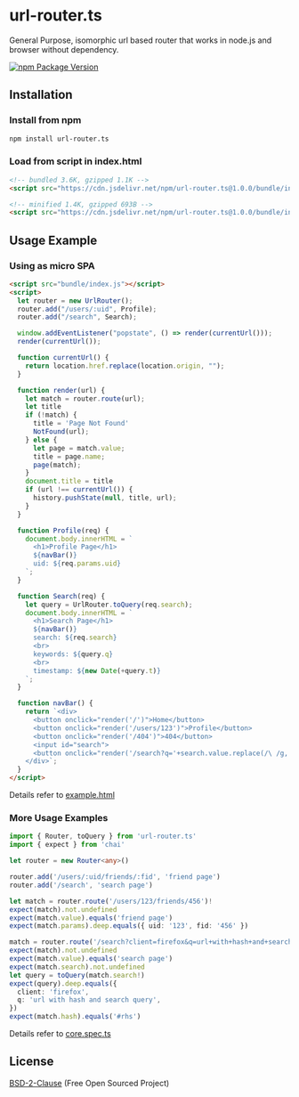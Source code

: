 # url-router.ts

General Purpose, isomorphic url based router that works in node.js and browser without dependency.

[![npm Package Version](https://img.shields.io/npm/v/url-router.ts.svg?maxAge=3600)](https://www.npmjs.com/package/url-router.ts)

## Installation

### Install from npm
```bash
npm install url-router.ts
```

### Load from script in index.html
```html
<!-- bundled 3.6K, gzipped 1.1K -->
<script src="https://cdn.jsdelivr.net/npm/url-router.ts@1.0.0/bundle/index.js"></script>

<!-- minified 1.4K, gzipped 693B -->
<script src="https://cdn.jsdelivr.net/npm/url-router.ts@1.0.0/bundle/index.min.js"></script>
```

## Usage Example

### Using as micro SPA
```html
<script src="bundle/index.js"></script>
<script>
  let router = new UrlRouter();
  router.add("/users/:uid", Profile);
  router.add("/search", Search);

  window.addEventListener("popstate", () => render(currentUrl()));
  render(currentUrl());

  function currentUrl() {
    return location.href.replace(location.origin, "");
  }

  function render(url) {
    let match = router.route(url);
    let title
    if (!match) {
      title = 'Page Not Found'
      NotFound(url);
    } else {
      let page = match.value;
      title = page.name;
      page(match);
    }
    document.title = title
    if (url !== currentUrl()) {
      history.pushState(null, title, url);
    }
  }

  function Profile(req) {
    document.body.innerHTML = `
      <h1>Profile Page</h1>
      ${navBar()}
      uid: ${req.params.uid}
    `;
  }

  function Search(req) {
    let query = UrlRouter.toQuery(req.search);
    document.body.innerHTML = `
      <h1>Search Page</h1>
      ${navBar()}
      search: ${req.search}
      <br>
      keywords: ${query.q}
      <br>
      timestamp: ${new Date(+query.t)}
    `;
  }

  function navBar() {
    return `<div>
      <button onclick="render('/')">Home</button>
      <button onclick="render('/users/123')">Profile</button>
      <button onclick="render('/404')">404</button>
      <input id="search">
      <button onclick="render('/search?q='+search.value.replace(/\ /g,'+')+'&t='+Date.now())">Search</button>
    </div>`;
  }
</script>
```
Details refer to [example.html](./example.html)

### More Usage Examples

```typescript
import { Router, toQuery } from 'url-router.ts'
import { expect } from 'chai'

let router = new Router<any>()

router.add('/users/:uid/friends/:fid', 'friend page')
router.add('/search', 'search page')

let match = router.route('/users/123/friends/456')!
expect(match).not.undefined
expect(match.value).equals('friend page')
expect(match.params).deep.equals({ uid: '123', fid: '456' })

match = router.route('/search?client=firefox&q=url+with+hash+and+search+query#rhs')!
expect(match).not.undefined
expect(match.value).equals('search page')
expect(match.search).not.undefined
let query = toQuery(match.search!)
expect(query).deep.equals({
  client: 'firefox',
  q: 'url with hash and search query',
})
expect(match.hash).equals('#rhs')
```

Details refer to [core.spec.ts](./src/core.spec.ts)

## License
[BSD-2-Clause](./LICENSE) (Free Open Sourced Project)
